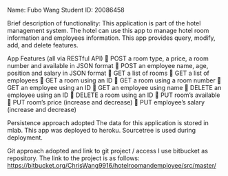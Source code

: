 Name: Fubo Wang
Student ID: 20086458

Brief description of functionality:
This application is part of the hotel management system. The hotel can use this app to manage hotel room information and employees information. This app provides query, modify, add, and delete features.

App Features (all via RESTful API)
	POST a room type, a price, a room number and available in JSON format
	POST an employee name, age, position and salary in JSON format 
	GET a list of rooms
	GET a list of employees
	GET a room using an ID
	GET a room using a room number
	GET an employee using an ID
	GET an employee using name
	DELETE an employee using an ID
	DELETE a room using an ID
	PUT room’s available
	PUT room’s price (increase and decrease)
	PUT employee’s salary (increase and decrease)

Persistence approach adopted
The data for this application is stored in mlab. This app was deployed to heroku. Sourcetree is used during deployment.

Git approach adopted and link to git project / access
I use bitbucket as repository.
The link to the project is as follows:
https://bitbucket.org/ChrisWang9916/hotelroomandemployee/src/master/

